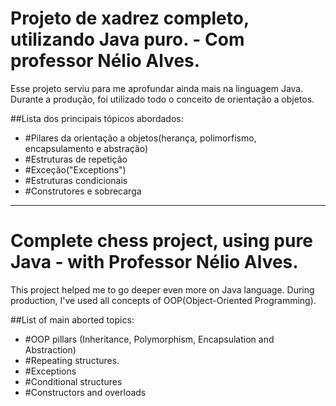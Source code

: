 # Projeto de xadrez completo, utilizando Java puro. - Com professor Nélio Alves.

Esse projeto serviu para me aprofundar ainda mais na linguagem Java. Durante a produção, foi utilizado todo o conceito de orientação a objetos.

##Lista dos principais tópicos abordados: 
 - #Pilares da orientação a objetos(herança, polimorfismo, encapsulamento e abstração)
 - #Estruturas de repetição
 - #Exceção("Exceptions")
 - #Estruturas condicionais
 - #Construtores e sobrecarga

_____________________________________________________________________________________________________________________________________________________

# Complete chess project, using pure Java - with Professor Nélio Alves.

This project helped me to go deeper even more on Java language. During production, I've used all concepts of OOP(Object-Oriented Programming).

##List of main aborted topics:
 - #OOP pillars (Inheritance, Polymorphism, Encapsulation and Abstraction)
 - #Repeating structures.
 - #Exceptions
 - #Conditional structures
 - #Constructors and overloads
